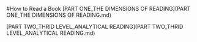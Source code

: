 #How to Read a Book
[PART ONE_THE DIMENSIONS OF READING](PART ONE_THE DIMENSIONS OF READING.md)

[PART TWO_THRID LEVEL_ANALYTICAL READING](PART TWO_THRID LEVEL_ANALYTICAL READING.md)

